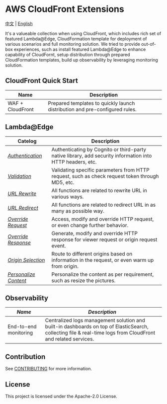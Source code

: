 # AWS CloudFront Extensions

[中文]() | [English]()


It's a valueable collection when using CloudFront, which includes rich set of featured Lambda@Edge, CloudFormation template for deployment of various scenarios and full monitoring solution. We tried to provide out-of-box experiences, such as install featured Lambda@Edge to enhance capability of CloudFornt, setup distribution through prepared CloudFormation templates, build up observability by leveraging monitoring solution.



## CloudFront Quick Start

|        **Name**    | **Description**      |
|------------------|--------------------|
| WAF + CloudFront | Prepared templates to quickly launch distribution and pre-configured rules.   | 



## Lambda@Edge

|        **Catelog** | **Description**      |
|------------------|--------------------|
|  [*Authentication*](docs/LambdaEdge.md#Authentication)  | Authenticating by Cognito or third-party native library, add security information into HTTP headers, etc. |
|   [*Validation*]()  |  Validating specific parameters from HTTP request, such as check request token through MD5, etc.             |
|   [*URL Rewrite*]() | All functions are related to rewrite URL in various ways.             |
|   [*URL Redirect*]() |  All functions are related to redirect URL in as many as possible way.              |
|   [*Override Request*]() | Access, modify and override HTTP request, or even change further behavior.            |
|   [*Override Response*]() | Generate, modify and override HTTP response for viewer request or origin request event.               |
|   [*Origin Selection*]() | Route to different origins based on information in the request, or even warm up from origin.               |
|   [*Personalize Content*]() | Personalize the content as per requirement, such as resize the pictures.              |



## Observability

|        *Name*    | *Description*      |
|------------------|--------------------|
| End-to-end monitoring | Centralized logs management solution and built-in dashboards on top of ElasticSearch, collecting file & real-time logs from CloudFront and related services.   | 





## Contribution

See [CONTRIBUTING](./CONTRIBUTING.md) for more information.

## License

This project is licensed under the Apache-2.0 License.
